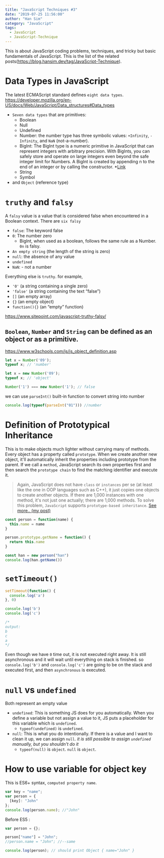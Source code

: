 ```yaml
---
title: "JavaScript Techniques #3"
date: "2019-07-25 11:56:00"
author: "Han Sim"
category: "JavaScript"
tags:
  - JavaScript
  - JavaScript-Technique
---
```


This is about JavaScript coding problems, techniques, and tricky but basic fundamentals of JavaScript. This is the list of the related posts(https://blog.hansim.dev/tag/JavaScript-Technique).

# Data Types in JavaScript

The latest ECMAScript standard defines `eight data types`. https://developer.mozilla.org/en-US/docs/Web/JavaScript/Data_structures#Data_types

- `Seven data types` that are primitives:
  - Boolean
  - Null
  - Undefined
  - Number: the number type has three symbolic values: `+Infinity`, `-Infinity`, and `NaN` (not-a-number).
  - BigInt: The BigInt type is a numeric primitive in JavaScript that can represent integers with arbitrary precision. With BigInts, you can safely store and operate on large integers even beyond the safe integer limit for Numbers. A BigInt is created by appending n to the end of an integer or by calling the constructor. \*[Link](https://developer.mozilla.org/en-US/docs/Web/JavaScript/Data_structures#BigInt_type)
  - String
  - Symbol
- and `Object` (reference type)

# `truthy` and `falsy`

A `falsy` value is a value that is considered false when encountered in a Boolean context. There are `six falsy`

- `false`: The keyword false
- `0`: The number zero
  - BigInt, when used as a boolean, follows the same rule as a Number. `0n` is falsy.
- `An empty string` (the length of the string is zero)
- `null`: the absence of any value
- `undefined`
- `NaN`: - not a number

Everything else is `truthy`. for example,

- `'0'` (a string containing a single zero)
- `'false'` (a string containing the text “false”)
- `[]` (an empty array)
- `{}` (an empty object)
- `function(){}` (an “empty” function)

https://www.sitepoint.com/javascript-truthy-falsy/

## `Boolean`, `Number` and `String` can be defined as an object or as a primitive.

https://www.w3schools.com/js/js_object_definition.asp

```JavaScript
let x = Number('09');
typeof x; // 'number'

let x = new Number('09');
typeof x; // 'object'

Number('1') === new Number('1'); // false
```

we can use `parseInt()` built-in function to convert string into number

```JavaScript
console.log(typeof(parseInt("01"))) //number
```

# Definition of Prototypical Inheritance

This is to make objects much lighter without carrying many of methods. Every object has a property called `prototype`. When we create another new object, it'll automatically inherit the properties including prototype from the parent. If we call a `method`, JavaScript search its own properties first and then search the `prototype chain` to find the matching identifier and execute it.

> Again, JavaScript does not have `class` or `instances` per se (at least like the one in OOP languages such as C++), it just copies one objects to create another objects. If there are 1,000 instances with one method, it's not just one actually; there are 1,000 methods. To solve this problem, `JavaScript` supports `prototype-based inheritance`. [See more.. (my post)](https://blog.hansim.dev/javascript-and-prototype-based-inheritance)

```JavaScript
const person = function(name) {
  this.name = name
}

person.prototype.getName = function() {
  return this.name
}

const han = new person("han")
console.log(han.getName())
```

# `setTimeout()`

```JavaScript
setTimeout(function() {
  console.log('a')
}, 0)

console.log('b')
console.log('c')

/*
output:
b
c
a
*/
```

Even though we have `0` time out, it is not executed right away. It is still asynchronous and it will wait until everything on stack is finished. so `console.log('b')` and `console.log('c')` are going to be on the stack and executed first, and then `asynchronous` is executed.

# `null` vs `undefined`

Both represent an empty value

- `undefined`: This is something JS does for you automatically. When you define a variable but not assign a value to it, JS puts a placeholder for this variable which is `undefined`.
  - `typeof(undefined)` is `undefined`.
- `null`: This is what you do intentionally. If there is a value and I want to clean it up, we can assign `null`. _it is still possible to assign `undefined` manually, but you shouldn't do it_
  - `typeof(null)` is `object`. `null` is `object`.

# How to use variable for object key

This is ES6+ syntax, `computed property name`.

```JavaScript
var key = "name";
var person = {
  [key]: "John"
};
console.log(person.name); //"John"
```

Before ES5 :

```JavaScript
var person = {};

person["name"] = "John";
//person.name = "John"; //--same

console.log(person); // should print Object { name="John" }
```